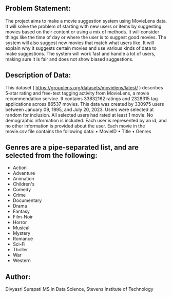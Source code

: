 ## Problem Statement:  
The project aims to make a movie suggestion system using MovieLens data. It will solve the 
problem of starting with new users or items by suggesting movies based on their content or using 
a mix of methods. It will consider things like the time of day or where the user is to suggest good 
movies. The system will also suggest new movies that match what users like. It will explain why 
it suggests certain movies and use various kinds of data to make suggestions. The system will work 
fast and handle a lot of users, making sure it is fair and does not show biased suggestions. 

## Description of Data: 
This dataset ( https://grouplens.org/datasets/movielens/latest/ ) describes 5-star rating and 
free-text tagging activity from MovieLens, a movie recommendation service. It contains 
33832162 ratings and 2328315 tag applications across 86537 movies. This data was created by 
330975 users between January 09, 1995, and July 20, 2023. Users were selected at random for 
inclusion. All selected users had rated at least 1 movie. No demographic information is included. 
Each user is represented by an id, and no other information is provided about the user. Each 
movie in the movie.csv file contains the following data: 
• MovieID 
• Title 
• Genres 

## Genres are a pipe-separated list, and are selected from the following: 
* Action 
* Adventure 
* Animation 
* Children's 
* Comedy 
* Crime 
* Documentary 
* Drama 
* Fantasy 
* Film-Noir 
* Horror 
* Musical 
* Mystery 
* Romance 
* Sci-Fi 
* Thriller 
* War 
* Western

## Author:
Divyasri Surapati
MS in Data Science, Stevens Institute of Technology

